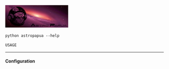 <img src="conf/AstroPapua_banner.png" width="200">

```console
python astropapua --help
```

```boo
USAGE
```

---------------------------------------

#### Configuration


